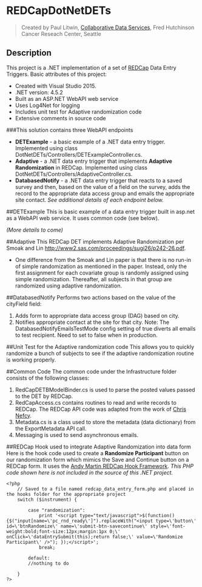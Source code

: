 # REDCapDotNetDETs
> Created by Paul Litwin, [Collaborative Data Services](http://cds.fredhutch.org), Fred Hutchinson Cancer Reseach Center, Seattle

## Description
This project is a .NET implementation of a set of [REDCap](https://projectredcap.org) Data Entry Triggers.
Basic attributes of this project:
- Created with Visual Studio 2015.
- .NET version: 4.5.2
- Built as an ASP.NET WebAPI web service
- Uses Log4Net for logging
- Includes unit test for Adaptive randomization code
- Extensive comments in source code

###This solution contains three WebAPI endpoints
- **DETExample** - a basic example of a .NET data entry trigger. Implemented using class  DotNetDETs/Controllers/DETExampleController.cs.
- **Adaptive** - a .NET data entry trigger that implements **Adaptive Randomization** in REDCap. Implemented using class  DotNetDETs/Controllers/AdaptiveController.cs.
- **DatabasedNotify** - a .NET data entry trigger that reacts to a saved survey and then, based on the value
of a field on the survey, adds the record to the appropriate data access group and emails the
appropriate site contact.
*See additional details of each endpoint below.*

##DETExample
This is basic example of a data entry trigger built in asp.net as a WebAPI web service. It uses common code (see below).

*(More details to come)*

##Adaptive
This REDCap DET implements Adaptive Randomization per Smoak and Lin <http://www2.sas.com/proceedings/sugi26/p242-26.pdf>.
- One difference from the Smoak and Lin paper is that there is no run-in of simple randomization as mentioned in the paper. Instead, only the first assignment for each covariate group is randomly assigned using simple randomization. Thereafter, all subjects in that group are randomized using adaptive randomization.

##DatabasedNotify
Performs two actions based on the value of the cityField field:
1. Adds form to appropriate data access group (DAG) based on city.
2. Notifies appropriate contact at the site for that city.
Note: The DatabasedNotifyEmailsTestMode config setting of true diverts all emails to 
test recipient. Need to set to false when in production.


##Unit Test for the Adaptive randomization code
This allows you to quickly randomize a bunch of subjects to see if the adaptive randomization routine is working properly.

##Common Code
The common code under the Infrastructure folder consists of the following classes:
1. RedCapDETBModelBinder.cs is used to parse the posted values passed to the DET by REDCap. 
2. RedCapAccess.cs contains routines to read and write records to REDCap. The REDCap API code was adapted from the work of [Chris Nefcy](https://github.com/redcap-tools/nef-c-sharp).
3. Metadata.cs is a class used to store the metadata (data dictionary) from the ExportMetadata API call.
4. Messaging is used to send asynchronous emails.

##REDCap Hook used to integrate Adaptive Randomization into data form
Here is the hook code used to create a **Randomize Participant** button on our randomization form which mimics the Save and Continue button on a REDCap form. It uses the [Andy Martin REDCap Hook Framework](https://github.com/123andy/redcap-hook-framework). *This PHP code shown here is not included in the source of this .NET project.*
```
<?php
	// Saved to a file named redcap_data_entry_form.php and placed in the hooks folder for the appropriate project
	switch ($instrument) {

        case "randomization":
			print '<script type="text/javascript">$(function() {$("input[name=\'pc_rnd_ready\']").replaceWith("<input type=\'button\' id=\'btnRandomize\' name=\'submit-btn-savecontinue\' style=\'font-weight:bold;font-size:12px;margin:1px 0;\' onClick=\'dataEntrySubmit(this);return false;\' value=\'Randomize Participant\' />"); });</script>';
			break;

        default:
		//nothing to do
	
	}
?>
```
